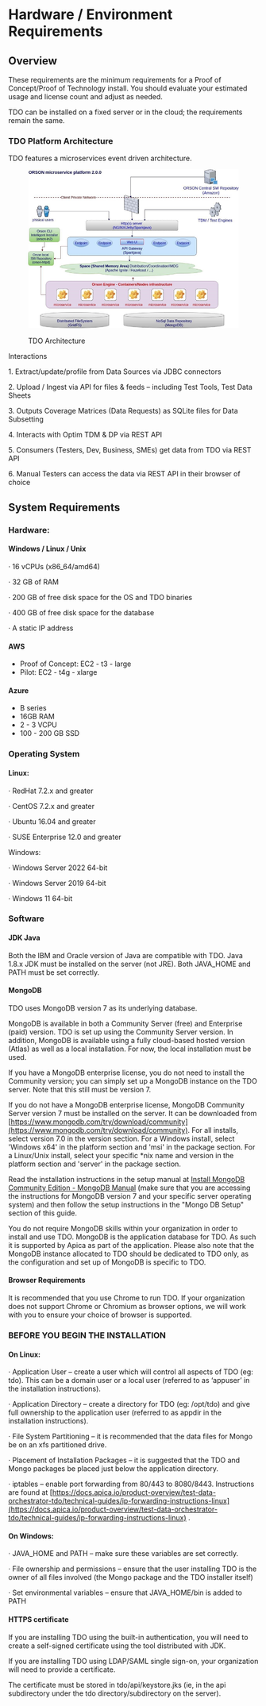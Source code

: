 # Hardware / Environment Requirements

## Overview

These requirements are the minimum requirements for a Proof of Concept/Proof of Technology install. You should evaluate your estimated usage and license count and adjust as needed.

&#x20;TDO can be installed on a fixed server or in the cloud; the requirements remain the same.

### &#x20;TDO Platform Architecture

TDO features a microservices event driven architecture.

&#x20;

<figure><img src="../../../.gitbook/assets/image (65) (2).png" alt=""><figcaption><p>TDO Architecture</p></figcaption></figure>

&#x20;

Interactions

1\.     Extract/update/profile from Data Sources via JDBC connectors

2\.     Upload / Ingest via API for files & feeds – including Test Tools, Test Data Sheets

3\.     Outputs Coverage Matrices (Data Requests) as SQLite files for Data Subsetting

4\.     Interacts with Optim TDM & DP via REST API

5\.     Consumers (Testers, Dev, Business, SMEs) get data from TDO via REST API

6\.     Manual Testers can access the data via REST API in their browser of choice

## System Requirements

### Hardware:

#### Windows / Linux / Unix

·       16 vCPUs (x86\_64/amd64)

·       32 GB of RAM

·       200 GB of free disk space for the OS and TDO binaries&#x20;

·       400 GB of free disk space for the database&#x20;

·       A static IP address

#### &#x20;AWS

* Proof of Concept: EC2 - t3 - large
* Pilot: EC2 - t4g - xlarge

#### Azure

* B series
* 16GB RAM
* 2 - 3 VCPU
* 100 - 200 GB SSD

### Operating System

#### Linux:

·       RedHat 7.2.x and greater

·       CentOS 7.2.x and greater

·       Ubuntu 16.04 and greater

·       SUSE Enterprise 12.0 and greater

&#x20;Windows:

·       Windows Server 2022 64-bit

·       Windows Server 2019 64-bit

·       Windows 11 64-bit

### Software

#### JDK Java

Both the IBM and Oracle version of Java are compatible with TDO. Java 1.8.x JDK must be installed on the server (not JRE). Both JAVA\_HOME and PATH must be set correctly.

#### &#x20;MongoDB

&#x20;TDO uses MongoDB version 7 as its underlying database.

&#x20;MongoDB is available in both a Community Server (free) and Enterprise (paid) version. TDO is set up using the Community Server version. In addition, MongoDB is available using a fully cloud-based hosted version (Atlas) as well as a local installation. For now, the local installation must be used.&#x20;

&#x20;If you have a MongoDB enterprise license, you do not need to install the Community version; you can simply set up a MongoDB instance on the TDO server.  Note that this still must be version 7.

&#x20;If you do not have a MongoDB enterprise license, MongoDB Community Server version 7 must be installed on the server.  It can be downloaded from [https://www.mongodb.com/try/download/community](https://www.mongodb.com/try/download/community).   For all installs, select version 7.0 in the version section. For a Windows install, select 'Windows x64' in the platform section and 'msi' in the package section.  For a Linux/Unix install, select your specific \*nix name and version in the platform section and 'server' in the package section.

Read the installation instructions in the setup manual at [Install MongoDB Community Edition - MongoDB Manual](https://www.mongodb.com/docs/manual/administration/install-community/)  (make sure that you are accessing the instructions for MongoDB version 7 and your specific server operating system) and then follow the setup instructions in the "Mongo DB Setup" section of this guide. &#x20;

&#x20;You do not require MongoDB skills within your organization in order to install and use TDO. MongoDB is the application database for TDO. As such it is supported by Apica as part of the application. Please also note that the MongoDB instance allocated to TDO should be dedicated to TDO only, as the configuration and set up of MongoDB is specific to TDO.

#### Browser Requirements

It is recommended that you use Chrome to run TDO.  If your organization does not support Chrome or Chromium as browser options, we will work with you to ensure your choice of browser is supported.

### BEFORE YOU BEGIN THE INSTALLATION

#### On Linux:

·       Application User – create a user which will control all aspects of TDO (eg: tdo). This can be a domain user or a local user (referred to as ‘appuser’ in the installation instructions).

·       Application Directory – create a directory for TDO (eg: /opt/tdo) and give full ownership to the application user (referred to as appdir in the installation instructions).

·       File System Partitioning – it is recommended that the data files for Mongo be on an xfs partitioned drive.

·       Placement of Installation Packages – it is suggested that the TDO and Mongo packages be placed just below the application directory.

·       iptables – enable port forwarding from 80/443 to 8080/8443. Instructions are found at [https://docs.apica.io/product-overview/test-data-orchestrator-tdo/technical-guides/ip-forwarding-instructions-linux](https://docs.apica.io/product-overview/test-data-orchestrator-tdo/technical-guides/ip-forwarding-instructions-linux) .

#### &#x20;On Windows:

·       JAVA\_HOME and PATH – make sure these variables are set correctly.

·       File ownership and permissions – ensure that the user installing TDO is the owner of all files involved (the Mongo package and the TDO installer itself)&#x20;

·       Set environmental variables – ensure that JAVA\_HOME/bin is added to PATH

#### &#x20;HTTPS certificate

If you are installing TDO using the built-in authentication, you will need to create a self-signed certificate using the tool distributed with JDK.

If you are installing TDO using LDAP/SAML single sign-on, your organization will need to provide a certificate.

&#x20;The certificate must be stored in tdo/api/keystore.jks  (ie, in the api subdirectory under the tdo directory/subdirectory on the server).
